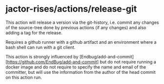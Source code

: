 # jactor-rises/actions/release-git

This action will release a version via the git-history, i.e. commit any
changes of the source-tree done by previous actions (if any changes) and
also adding a tag for the release.

Requires a github runner with a github artifact and an environment where
a bash shell can run with a git client.

This action is strongly influenced by [Endbug/add-and-commit][https://github.com/EndBug/add-and-commit]
but do not require running a docker image and do not require to specify
the name and email of the committer, but will use the information from
the author of the head commit on this action run.
